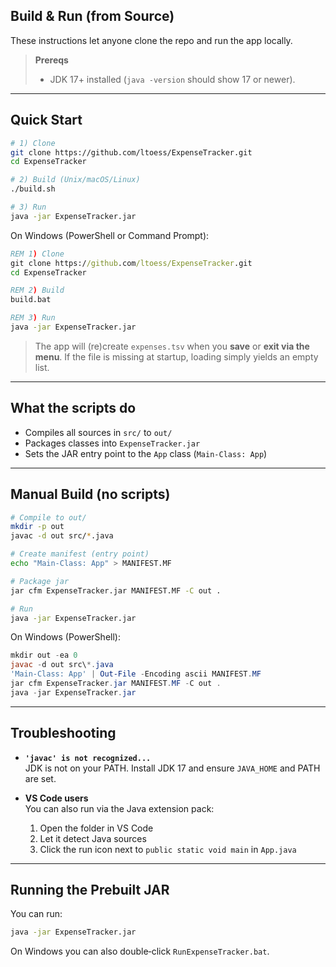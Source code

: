 ## Build & Run (from Source)

These instructions let anyone clone the repo and run the app locally.

> **Prereqs**
> - JDK 17+ installed (`java -version` should show 17 or newer).

---

## Quick Start

```bash
# 1) Clone
git clone https://github.com/ltoess/ExpenseTracker.git
cd ExpenseTracker

# 2) Build (Unix/macOS/Linux)
./build.sh

# 3) Run
java -jar ExpenseTracker.jar
```

On Windows (PowerShell or Command Prompt):

```bat
REM 1) Clone
git clone https://github.com/ltoess/ExpenseTracker.git
cd ExpenseTracker

REM 2) Build
build.bat

REM 3) Run
java -jar ExpenseTracker.jar
```

> The app will (re)create `expenses.tsv` when you **save** or **exit via the menu**. If the file is missing at startup, loading simply yields an empty list.

---

## What the scripts do

- Compiles all sources in `src/` to `out/`
- Packages classes into `ExpenseTracker.jar`
- Sets the JAR entry point to the `App` class (`Main-Class: App`)

---

## Manual Build (no scripts)

```bash
# Compile to out/
mkdir -p out
javac -d out src/*.java

# Create manifest (entry point)
echo "Main-Class: App" > MANIFEST.MF

# Package jar
jar cfm ExpenseTracker.jar MANIFEST.MF -C out .

# Run
java -jar ExpenseTracker.jar
```

On Windows (PowerShell):

```powershell
mkdir out -ea 0
javac -d out src\*.java
'Main-Class: App' | Out-File -Encoding ascii MANIFEST.MF
jar cfm ExpenseTracker.jar MANIFEST.MF -C out .
java -jar ExpenseTracker.jar
```

---

## Troubleshooting

- **`'javac' is not recognized...`**  
  JDK is not on your PATH. Install JDK 17 and ensure `JAVA_HOME` and PATH are set.

- **VS Code users**  
  You can also run via the Java extension pack:
  1. Open the folder in VS Code
  2. Let it detect Java sources
  3. Click the run icon next to `public static void main` in `App.java`

---

## Running the Prebuilt JAR

You can run:

```bash
java -jar ExpenseTracker.jar
```

On Windows you can also double‑click `RunExpenseTracker.bat`.

